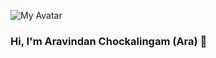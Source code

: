 ![My Avatar](https://raw.githubusercontent.com/aravindc/aravindc/images/myAvatar.svg)
### Hi, I'm Aravindan Chockalingam (Ara) 👋

<!--
**aravindc/aravindc** is a ✨ _special_ ✨ repository because its `README.md` (this file) appears on your GitHub profile.

￼
Here are some ideas to get you started:

- 🔭 I’m currently working on Solr / Elasticsearch migration
- 🌱 I’m currently learning React
- 👯 I’m looking to collaborate on ...
- 🤔 I’m looking for help with ...
- 💬 Ask me about Unica Campaign Management solutions
- 📫 How to reach me: @arachockalingam / 
- 😄 Pronouns: ...
- ⚡ Fun fact: ...
-->
